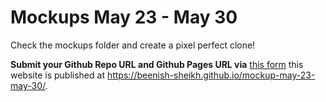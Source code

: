 # Mockups May 23 - May 30

Check the mockups folder and create a pixel perfect clone! 

**Submit your Github Repo URL and Github Pages URL via**  [this form](https://forms.gle/hpnwWht8xTLjqHnH8)
this website is published at  https://beenish-sheikh.github.io/mockup-may-23-may-30/.
